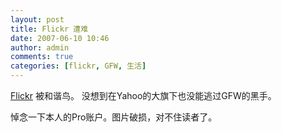 ```yaml
---
layout: post
title: Flickr 遭难
date: 2007-06-10 10:46
author: admin
comments: true
categories: [flickr, GFW, 生活]
---
```

<a href="http://www.flickr.com/">Flickr</a> 被和谐鸟。 没想到在Yahoo的大旗下也没能逃过GFW的黑手。

悼念一下本人的Pro账户。图片破损，对不住读者了。
